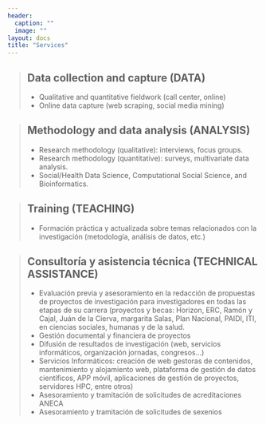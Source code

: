 ```yaml
---
header:
  caption: ""
  image: ""
layout: docs
title: "Services"
---
```


> ## Data collection and capture (DATA)
> - Qualitative and quantitative fieldwork (call center, online)
> - Online data capture (web scraping, social media mining)


> ## Methodology and data analysis (ANALYSIS)
> - Research methodology (qualitative): interviews, focus groups.
> - Research methodology (quantitative): surveys, multivariate data analysis.
> - Social/Health Data Science, Computational Social Science, and Bioinformatics.


> ## Training (TEACHING)
> - Formación práctica y actualizada sobre temas relacionados con la investigación (metodología, análisis de datos, etc.)
>


> ## Consultoría y asistencia técnica (TECHNICAL ASSISTANCE)	
> - Evaluación previa y asesoramiento en la redacción de propuestas de proyectos de investigación para investigadores en todas las etapas de su carrera        (proyectos y becas: Horizon, ERC, Ramón y Cajal, Juán de la Cierva,  margarita Salas, Plan Nacional, PAIDI, ITI, en ciencias sociales, humanas y de la      salud.  
> - Gestión documental y financiera de proyectos
> - Difusión de resultados de investigación (web, servicios informáticos, organización jornadas, congresos…)
> - Servicios Informáticos: creación de web gestoras de contenidos, mantenimiento y alojamiento web, plataforma de gestión de datos científicos, APP móvil,    aplicaciones de gestión de proyectos, servidores HPC, entre otros)
> - Asesoramiento y tramitación de solicitudes de acreditaciones ANECA
> - Asesoramiento y tramitación de solicitudes de sexenios
